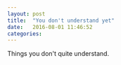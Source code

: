```yaml
---
layout: post
title:  "You don't understand yet"
date:   2016-08-01 11:46:52
categories: 
---
```


Things you don't quite understand.